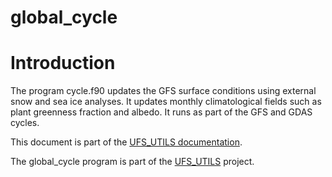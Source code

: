 
# global_cycle

# Introduction

The program cycle.f90 updates the GFS surface conditions using
external snow and sea ice analyses. It updates monthly climatological
fields such as plant greenness fraction and albedo. It runs as part of
the GFS and GDAS cycles.

This document is part of the <a href="../index.html">UFS_UTILS
documentation</a>.

The global_cycle program is part of the
[UFS_UTILS](https://github.com/ufs-community/UFS_UTILS) project.
